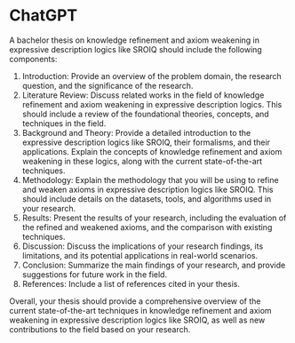 # ChatGPT

A bachelor thesis on knowledge refinement and axiom weakening in expressive description logics like SROIQ should include the following components:

1. Introduction: Provide an overview of the problem domain, the research question, and the significance of the research.
2. Literature Review: Discuss related works in the field of knowledge refinement and axiom weakening in expressive description logics. This should include a review of the foundational theories, concepts, and techniques in the field.
3. Background and Theory: Provide a detailed introduction to the expressive description logics like SROIQ, their formalisms, and their applications. Explain the concepts of knowledge refinement and axiom weakening in these logics, along with the current state-of-the-art techniques.
4. Methodology: Explain the methodology that you will be using to refine and weaken axioms in expressive description logics like SROIQ. This should include details on the datasets, tools, and algorithms used in your research.
5. Results: Present the results of your research, including the evaluation of the refined and weakened axioms, and the comparison with existing techniques.
6. Discussion: Discuss the implications of your research findings, its limitations, and its potential applications in real-world scenarios.
7. Conclusion: Summarize the main findings of your research, and provide suggestions for future work in the field.
8. References: Include a list of references cited in your thesis.

Overall, your thesis should provide a comprehensive overview of the current state-of-the-art techniques in knowledge refinement and axiom weakening in expressive description logics like SROIQ, as well as new contributions to the field based on your research.